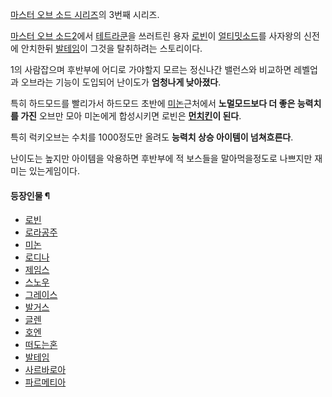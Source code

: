 [마스터 오브 소드 시리즈](%EB%A7%88%EC%8A%A4%ED%84%B0%20%EC%98%A4%EB%B8%8C%20%EC%86%8C%EB%93%9C%20%EC%8B%9C%EB%A6%AC%EC%A6%88.md)의 3번째 시리즈.

[마스터 오브 소드2](%EB%A7%88%EC%8A%A4%ED%84%B0%20%EC%98%A4%EB%B8%8C%20%EC%86%8C%EB%93%9C2.md)에서 [테트라쿤](%ED%85%8C%ED%8A%B8%EB%9D%BC%EC%BF%A4.md)을 쓰러트린 용자
[로빈](%EB%A1%9C%EB%B9%88.md)이 [얼티밋소드](%EC%96%BC%ED%8B%B0%EB%B0%8B%20%EC%86%8C%EB%93%9C.md)를 사자왕의 신전에 안치한뒤
[발테임](%EB%B0%9C%ED%85%8C%EC%9E%84.md)이 그것을 탈취하려는 스토리이다.

1의 사람잡으며 후반부에 어디로 가야할지 모르는 정신나간 밸런스와 비교하면 레벨업과 오브라는 기능이 도입되어 난이도가 **엄청나게
낮아졌다**.

특히 하드모드를 빨리가서 하드모드 초반에 [미논](%EB%AF%B8%EB%85%BC.md)근처에서 **노멀모드보다 더 좋은 능력치를
가진** 오브만 모아 미논에게 합성시키면 로빈은 **[먼치킨](%EB%A8%BC%EC%B9%98%ED%82%A8.md)이 된다**.

특히 럭키오브는 수치를 1000정도만 올려도 **능력치 상승 아이템이 넘쳐흐른다**.

난이도는 높지만 아이템을 악용하면 후반부에 적 보스들을 말아먹을정도로 나쁘지만 재미는 있는게임이다.  

#### 등장인물 ¶

  * [로빈](%EB%A1%9C%EB%B9%88.md)
  * [로라공주](%EB%A1%9C%EB%9D%BC%EA%B3%B5%EC%A3%BC.md)
  * [미논](%EB%AF%B8%EB%85%BC.md)
  * [로디나](%EB%A1%9C%EB%94%94%EB%82%98.md)
  * [제임스](%EC%A0%9C%EC%9E%84%EC%8A%A4.md)
  * [스노우](%EC%8A%A4%EB%85%B8%EC%9A%B0.md)
  * [그레이스](%EA%B7%B8%EB%A0%88%EC%9D%B4%EC%8A%A4.md)
  * [발거스](%EB%B0%9C%EA%B1%B0%EC%8A%A4.md)
  * [글렌](%EA%B8%80%EB%A0%8C.md)
  * [호엔](%ED%98%B8%EC%97%94.md)
  * [떠도는혼](%EB%96%A0%EB%8F%84%EB%8A%94%ED%98%BC.md)
  * [발테임](%EB%B0%9C%ED%85%8C%EC%9E%84.md)
  * [사르바로아](%EC%82%AC%EB%A5%B4%EB%B0%94%EB%A1%9C%EC%95%84.md)
  * [파르메티아](%ED%8C%8C%EB%A5%B4%EB%A9%94%ED%8B%B0%EC%95%84.md)


